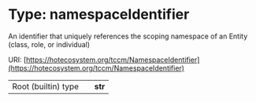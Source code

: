 
# Type: namespaceIdentifier


An identifier that uniquely references the scoping namespace of an Entity (class, role, or individual)

URI: [https://hotecosystem.org/tccm/NamespaceIdentifier](https://hotecosystem.org/tccm/NamespaceIdentifier)

|  |  |  |
| --- | --- | --- |
| Root (builtin) type | | **str** |
